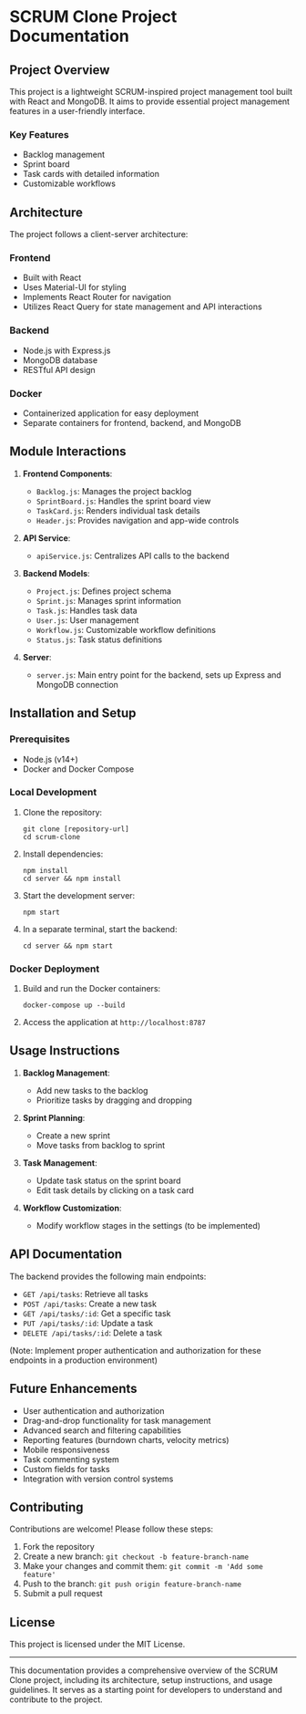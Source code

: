 # SCRUM Clone Project Documentation

## Project Overview

This project is a lightweight SCRUM-inspired project management tool built with React and MongoDB. It aims to provide essential project management features in a user-friendly interface.

### Key Features

- Backlog management
- Sprint board
- Task cards with detailed information
- Customizable workflows

## Architecture

The project follows a client-server architecture:

### Frontend
- Built with React
- Uses Material-UI for styling
- Implements React Router for navigation
- Utilizes React Query for state management and API interactions

### Backend
- Node.js with Express.js
- MongoDB database
- RESTful API design

### Docker
- Containerized application for easy deployment
- Separate containers for frontend, backend, and MongoDB

## Module Interactions

1. **Frontend Components**:
   - `Backlog.js`: Manages the project backlog
   - `SprintBoard.js`: Handles the sprint board view
   - `TaskCard.js`: Renders individual task details
   - `Header.js`: Provides navigation and app-wide controls

2. **API Service**:
   - `apiService.js`: Centralizes API calls to the backend

3. **Backend Models**:
   - `Project.js`: Defines project schema
   - `Sprint.js`: Manages sprint information
   - `Task.js`: Handles task data
   - `User.js`: User management
   - `Workflow.js`: Customizable workflow definitions
   - `Status.js`: Task status definitions

4. **Server**:
   - `server.js`: Main entry point for the backend, sets up Express and MongoDB connection

## Installation and Setup

### Prerequisites
- Node.js (v14+)
- Docker and Docker Compose

### Local Development

1. Clone the repository:
   ```
   git clone [repository-url]
   cd scrum-clone
   ```

2. Install dependencies:
   ```
   npm install
   cd server && npm install
   ```

3. Start the development server:
   ```
   npm start
   ```

4. In a separate terminal, start the backend:
   ```
   cd server && npm start
   ```

### Docker Deployment

1. Build and run the Docker containers:
   ```
   docker-compose up --build
   ```

2. Access the application at `http://localhost:8787`

## Usage Instructions

1. **Backlog Management**:
   - Add new tasks to the backlog
   - Prioritize tasks by dragging and dropping

2. **Sprint Planning**:
   - Create a new sprint
   - Move tasks from backlog to sprint

3. **Task Management**:
   - Update task status on the sprint board
   - Edit task details by clicking on a task card

4. **Workflow Customization**:
   - Modify workflow stages in the settings (to be implemented)

## API Documentation

The backend provides the following main endpoints:

- `GET /api/tasks`: Retrieve all tasks
- `POST /api/tasks`: Create a new task
- `GET /api/tasks/:id`: Get a specific task
- `PUT /api/tasks/:id`: Update a task
- `DELETE /api/tasks/:id`: Delete a task

(Note: Implement proper authentication and authorization for these endpoints in a production environment)

## Future Enhancements

- User authentication and authorization
- Drag-and-drop functionality for task management
- Advanced search and filtering capabilities
- Reporting features (burndown charts, velocity metrics)
- Mobile responsiveness
- Task commenting system
- Custom fields for tasks
- Integration with version control systems

## Contributing

Contributions are welcome! Please follow these steps:

1. Fork the repository
2. Create a new branch: `git checkout -b feature-branch-name`
3. Make your changes and commit them: `git commit -m 'Add some feature'`
4. Push to the branch: `git push origin feature-branch-name`
5. Submit a pull request

## License

This project is licensed under the MIT License.

---

This documentation provides a comprehensive overview of the SCRUM Clone project, including its architecture, setup instructions, and usage guidelines. It serves as a starting point for developers to understand and contribute to the project.